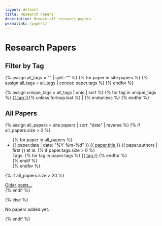 ```yaml
---
layout: default
title: Research Papers
description: Browse all research papers
permalink: /papers/
---
```


# Research Papers

## Filter by Tag

{% assign all_tags = "" | split: "" %}
{% for paper in site.papers %}
  {% assign all_tags = all_tags | concat: paper.tags %}
{% endfor %}

{% assign unique_tags = all_tags | uniq | sort %}
{% for tag in unique_tags %}
<a href="/search/?q={{ tag | uri_escape }}">{{ tag }}</a>{% unless forloop.last %} | {% endunless %}
{% endfor %}

## All Papers

{% assign all_papers = site.papers | sort: "date" | reverse %}
{% if all_papers.size > 0 %}
<ul class="papers-list">
  {% for paper in all_papers %}
  <li>
    <span class="date">{{ paper.date | date: "%Y-%m-%d" }}</span>
    <a href="{{ paper.url | relative_url }}">{{ paper.title }}</a>
    <span class="authors">{{ paper.authors | first }} et al.</span>
    {% if paper.tags.size > 0 %}
    <div class="tags">
      Tags: 
      {% for tag in paper.tags %}
      <span class="tag"><a href="/search/?q={{ tag | uri_escape }}">{{ tag }}</a></span>
      {% endfor %}
    </div>
    {% endif %}
  </li>
  {% endfor %}
</ul>

{% if all_papers.size > 20 %}
<div class="older-posts">
  <a href="/papers/archive/">Older posts...</a>
</div>
{% endif %}

{% else %}
<p>No papers added yet.</p>
{% endif %}